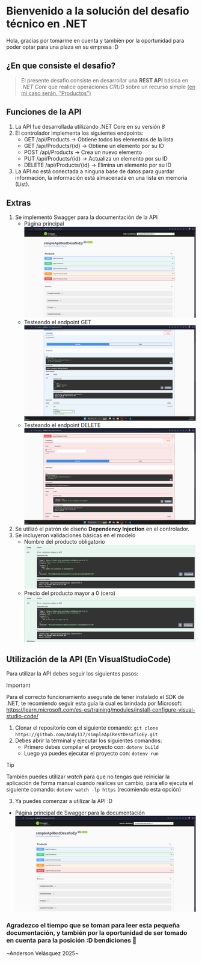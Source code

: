 # Bienvenido a la solución del desafio técnico en .NET
Hola, gracias por tomarme en cuenta y también por la oportunidad para poder optar para una plaza
en su empresa :D

## ¿En que consiste el desafio?
>El presente desafio consiste en desarrollar una **REST API** básica en *.NET Core* que
>realice operaciones *CRUD* sobre un recurso simple <ins>(en mi caso serán, "Productos")</ins>

## Funciones de la API
1. La API fue desarrollada utilizando .NET Core en su versión _8_
2. El controlador implementa los siguientes endpoints:
   - GET /api/Products -> Obtiene todos los elementos de la lista
   - GET /api/Products/{id} -> Obtiene un elemento por su ID
   - POST /api/Products -> Crea un nuevo elemento
   - PUT /api/Products/{id} -> Actualiza un elemento por su ID
   - DELETE /api/Products/{id} -> Elimina un elemento por su ID
3. La API _no_ está conectada a ninguna base de datos para guardar información, la información está almacenada en una lista en memoria (List<Product>).

## Extras
1. Se implementó Swagger para la documentación de la API
   - Página principal
    ![Screenshot de la página principal de Swagger.](/assets/ssSwagger.png)
   - Testeando el endpoint GET
    ![Screenshot del método GET obteniendo los objetos almacenados en la lista.](/assets/ssSwaggerGet.png)
   - Testeando el endpoint DELETE
    ![Screenshot del método DELETE obteniendo mensaje de eliminación exitosa.](/assets/ssSwaggerDelete.png)
2. Se utilizó el patrón de diseño __Dependency Injection__ en el controlador.
3. Se incluyeron validaciones básicas en el modelo
   - Nombre del producto obligatorio
    ![Screenshot mostrando error al no ingresar el nombre del producto.](/assets/ssRequiredName.png)
   - Precio del producto mayor a 0 (cero)
    ![Screenshot mostrando error al ingresar precio menor a 0 (cero)](/assets/ssNoZeroPrice.png)

## Utilización de la API (En VisualStudioCode)
Para utilizar la API debes seguir los siguientes pasos:

> [!IMPORTANT]
> Para el correcto funcionamiento asegurate de tener instalado el SDK de .NET, te recomiendo seguir esta guía la cual es brindada por Microsoft: https://learn.microsoft.com/es-es/training/modules/install-configure-visual-studio-code/

1. Clonar el repositorio con el siguiente comando:
`git clone https://github.com/Andy117/simpleApiRestDesafioEy.git`
2. Debes abrir la términal y ejecutar los siguientes comandos:
   - Primero debes compilar el proyecto con: `dotenv build`
   - Luego ya puedes ejecutar el proyecto con: `dotenv run`
> [!TIP]
> También puedes utilizar _watch_ para que no tengas que reiniciar la aplicación de forma manual cuando realices un cambio, para ello ejecuta el siguiente comando: `dotenv watch -lp https` (recomiendo esta opción)
3. Ya puedes comenzar a utilizar la API :D
- Página principal de Swagger para la documentación
    ![Screenshot de la página principal de Swagger.](/assets/ssSwagger.png)

### Agradezco el tiempo que se toman para leer esta pequeña documentación, y también por la oportunidad de ser tomado en cuenta para la posición :D bendiciones 🙏

~Anderson Velásquez 2025~
